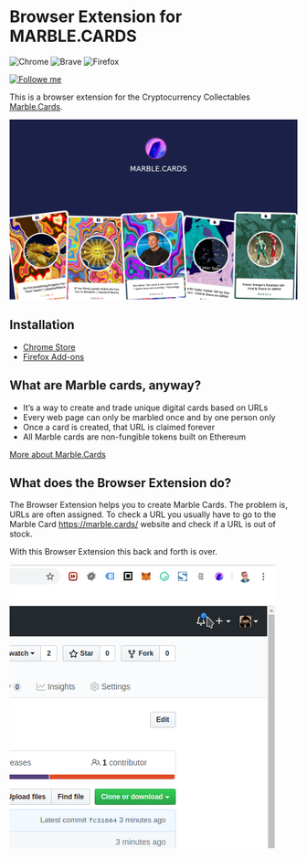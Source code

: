 Browser Extension for MARBLE.CARDS
======

![Chrome](https://img.shields.io/static/v1?label=compatible%20with&message=Chrome&color=orange)
![Brave](https://img.shields.io/static/v1?label=compatible%20with&message=Brave&color=orange)
![Firefox](https://img.shields.io/static/v1?label=compatible%20with&message=Firefox&color=orange)

[
![Followe me](https://img.shields.io/static/v1?label=&message=Follow%20me&color=blue)
](https://twitter.com/de_henne)

This is a browser extension for the Cryptocurrency Collectables [Marble.Cards](https://marble.cards/).

![Preview](preview/store-01.png)

Installation
------

- [Chrome Store](https://chrome.google.com/webstore/detail/marblecards/kokmlkbifjngmeblghcfedpbheodijoh)
- [Firefox Add-ons](https://addons.mozilla.org/de/firefox/addon/marble-cards/)

What are Marble cards, anyway?
------

- It’s a way to create and trade unique digital cards based on URLs
- Every web page can only be marbled once and by one person only
- Once a card is created, that URL is claimed forever
- All Marble cards are non-fungible tokens built on Ethereum

[More about Marble.Cards](https://marble.cards/)

What does the Browser Extension do?
------

The Browser Extension helps you to create Marble Cards. The problem is, URLs are often assigned.
To check a URL you usually have to go to the Marble Card https://marble.cards/ website and check if a URL is out of stock.

With this Browser Extension this back and forth is over.

![Preview](preview/preview.gif)


